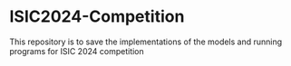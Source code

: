 # ISIC2024-Competition
This repository is to save the implementations of the models and running programs for ISIC 2024 competition
